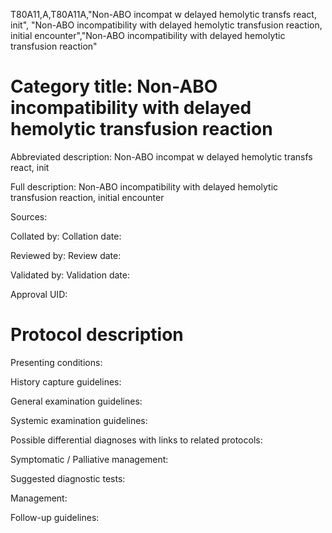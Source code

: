 T80A11,A,T80A11A,"Non-ABO incompat w delayed hemolytic transfs react, init", "Non-ABO incompatibility with delayed hemolytic transfusion reaction, initial encounter","Non-ABO incompatibility with delayed hemolytic transfusion reaction"
# Category title: Non-ABO incompatibility with delayed hemolytic transfusion reaction

Abbreviated description: Non-ABO incompat w delayed hemolytic transfs react, init

Full description: Non-ABO incompatibility with delayed hemolytic transfusion reaction, initial encounter

Sources:

Collated by:
Collation date:

Reviewed by:
Review date:

Validated by:
Validation date:

Approval UID:

# Protocol description

Presenting conditions:

History capture guidelines:

General examination guidelines:

Systemic examination guidelines:

Possible differential diagnoses with links to related protocols:

Symptomatic / Palliative management:

Suggested diagnostic tests:

Management:

Follow-up guidelines:
